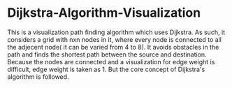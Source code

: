 # Dijkstra-Algorithm-Visualization
This is a visualization path finding algorithm which uses Dijkstra. As such, it considers a grid with nxn nodes in it, where every node is connected to all the adjecent node( it can be varied from 4 to 8). It avoids obstacles in the path and finds the shortest path between the source and destination.
Because the nodes are connected and a visualization for edge weight is difficult, edge weight is taken as 1. But the core concept of Dijkstra's algorithm is followed.
